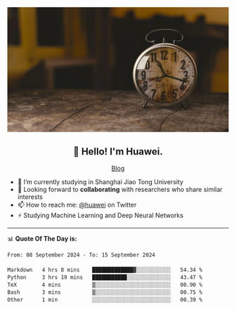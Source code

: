 <div align="center">
  <a href="https://github.com/JHW5981">
    <img src="./assets/background.jpg">
  </a>
</div>

<h2 align="center">👋 Hello! I'm Huawei.</h2>
<p align="center">
  <a href="https://blog.csdn.net/Edward__J?spm=1000.2115.3001.5343">Blog</a>
</p>


- 🔭 I’m currently studying in Shanghai Jiao Tong University
- 💬 Looking forward to **collaborating** with researchers who share similar interests
- 📫 How to reach me: [@huawei](https://twitter.com/yoohuaff) on Twitter
- ⚡ Studying Machine Learning and Deep Neural Networks

-------
📊 **Quote Of The Day is:**
<!--START_SECTION:waka-->

```txt
From: 08 September 2024 - To: 15 September 2024

Markdown   4 hrs 8 mins    █████████████▓░░░░░░░░░░░   54.34 %
Python     3 hrs 19 mins   ███████████░░░░░░░░░░░░░░   43.47 %
TeX        4 mins          ▒░░░░░░░░░░░░░░░░░░░░░░░░   00.90 %
Bash       3 mins          ▒░░░░░░░░░░░░░░░░░░░░░░░░   00.75 %
Other      1 min           ░░░░░░░░░░░░░░░░░░░░░░░░░   00.39 %
```

<!--END_SECTION:waka-->
